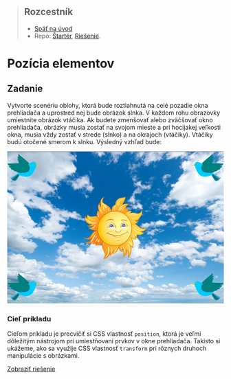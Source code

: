 <div class="hidden">

> ## Rozcestník
> - [Späť na úvod](../../README.md)
> - Repo: [Štartér](/../../tree/main/css/position), [Riešenie](/../../tree/solution/css/position).
</div>

# Pozícia elementov

## Zadanie

Vytvorte scenériu oblohy, ktorá bude roztiahnutá na celé pozadie okna prehliadača a uprostred nej bude obrázok slnka. V
každom rohu obrazovky umiestnite obrázok vtáčika. Ak budete zmenšovať alebo zväčšovať okno prehliadača, obrázky musia
zostať na svojom mieste a pri hocijakej veľkosti okna, musia vždy zostať v strede (slnko) a na okrajoch (vtáčiky).
Vtáčiky budú otočené smerom k slnku. Výsledný vzhľad bude:

![](images_position/task.jpg)

### Cieľ príkladu

Cieľom príkladu je precvičiť si CSS vlastnosť `position`, ktorá je veľmi dôležitým nástrojom pri umiestňovaní prvkov v
okne prehliadača. Takisto si ukážeme, ako sa využije CSS vlastnosť `transform` pri rôznych druhoch manipulácie s
obrázkami.

<div class="hidden">

[Zobraziť riešenie](riesenie.md)
</div>